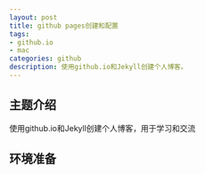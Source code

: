 ```yaml
---
layout: post
title: github pages创建和配置
tags:
- github.io
- mac
categories: github
description: 使用github.io和Jekyll创建个人博客。
---
```

## 主题介绍
使用github.io和Jekyll创建个人博客，用于学习和交流

<!-- more -->
## 环境准备